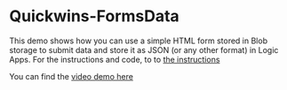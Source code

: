 # Quickwins-FormsData

This demo shows how you can use a simple HTML form stored in Blob storage to submit data and store it as JSON (or any other format) in Logic Apps. For the instructions and code, to to [the instructions](QuickwinsFormsData.md)

You can find the [video demo here](https://youtu.be/PGnwvwJKs4g)
